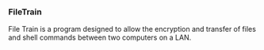 ### FileTrain

File Train is a program designed to allow the encryption and transfer of files and shell commands between two computers on a LAN.
